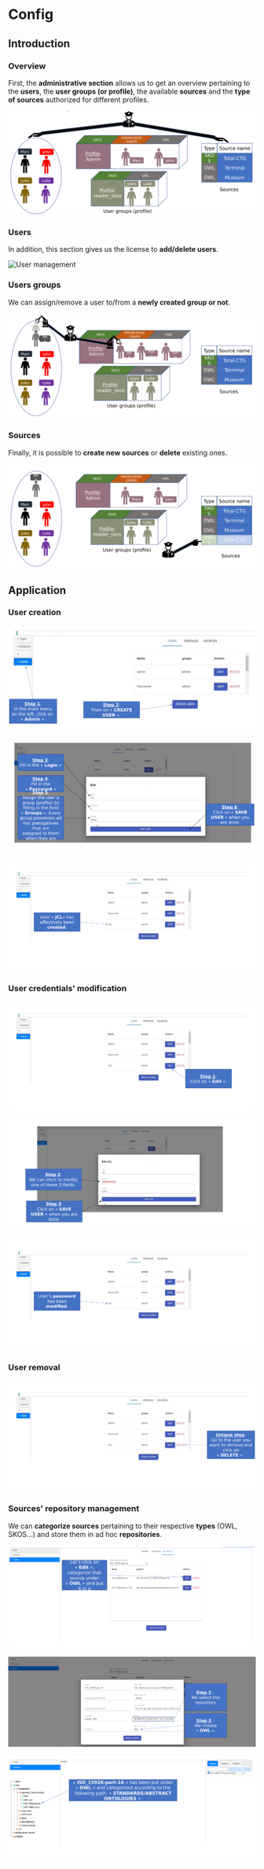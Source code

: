 # Config

## Introduction

### Overview

First, the **administrative section** allows us to get an overview pertaining to the **users**, the **user groups (or profile)**, the
available **sources** and the **type of sources** authorized for different profiles.

![Admin overview](img/admin-overview.png)

### Users

In addition, this section gives us the license to **add/delete users**.

![User management](img/user-management.png)

### Users groups

We can assign/remove a user to/from a **newly created group or not**.

![User groups](img/user-groups.png)

### Sources

Finally, it is possible to **create new sources** or **delete** existing ones.

![Sources](img/sources.png)


## Application

### User creation


![User creation](img/user-creation1.png)

![User creation](img/user-creation2.png)

![User creation](img/user-creation3.png)

### User credentials' modification

![User modification](img/user-modification1.png)

![User modification](img/user-modification2.png)

![User modification](img/user-modification3.png)

### User removal

![User remove](img/user-remove1.png)

### Sources' repository management

We can **categorize sources** pertaining to their respective **types** (OWL, SKOS…) and store them in ad hoc **repositories**.

![Edit source](img/edit-source1.png)

![Edit source](img/edit-source2.png)

![Edit source](img/edit-source3.png)
